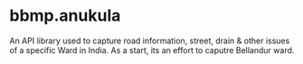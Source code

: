 # bbmp.anukula
An API library used to capture road information, street, drain &amp; other issues of a specific Ward in India. As a start, its an effort to caputre Bellandur ward.
